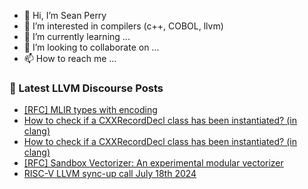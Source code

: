 - 👋 Hi, I’m Sean Perry
- 👀 I’m interested in compilers (c++, COBOL, llvm)
- 🌱 I’m currently learning ...
- 💞️ I’m looking to collaborate on ...
- 📫 How to reach me ...

<!---
s66perry/s66perry is a ✨ special ✨ repository because its `README.md` (this file) appears on your GitHub profile.
You can click the Preview link to take a look at your changes.
--->
### 📕 Latest LLVM Discourse Posts

<!-- DISCOURSE-LLVM:START -->
- [[RFC] MLIR types with encoding](https://discourse.llvm.org/t/rfc-mlir-types-with-encoding/80189#post_19)
- [How to check if a CXXRecordDecl class has been instantiated? &lpar;in clang&rpar;](https://discourse.llvm.org/t/how-to-check-if-a-cxxrecorddecl-class-has-been-instantiated-in-clang/80212#post_2)
- [How to check if a CXXRecordDecl class has been instantiated? &lpar;in clang&rpar;](https://discourse.llvm.org/t/how-to-check-if-a-cxxrecorddecl-class-has-been-instantiated-in-clang/80212#post_1)
- [[RFC] Sandbox Vectorizer: An experimental modular vectorizer](https://discourse.llvm.org/t/rfc-sandbox-vectorizer-an-experimental-modular-vectorizer/79059?page=2#post_35)
- [RISC-V LLVM sync-up call July 18th 2024](https://discourse.llvm.org/t/risc-v-llvm-sync-up-call-july-18th-2024/80206#post_1)
<!-- DISCOURSE-LLVM:END -->

